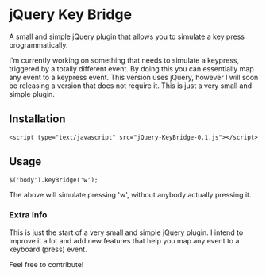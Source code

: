 # jQuery Key Bridge

A small and simple jQuery plugin that allows you to simulate a key press programmatically.

I'm currently working on something that needs to simulate a keypress, triggered by a totally
different event. By doing this you can essentially map any event to a keypress event. This
version uses jQuery, however I will soon be releasing a version that does not require it.
This is just a very small and simple plugin.

## Installation

	<script type="text/javascript" src="jQuery-KeyBridge-0.1.js"></script>

## Usage

	$('body').keyBridge('w');

The above will simulate pressing 'w', without anybody actually pressing it.

### Extra Info

This is just the start of a very small and simple jQuery plugin. I intend to
improve it a lot and add new features that help you map any event to a
keyboard (press) event.

Feel free to contribute!